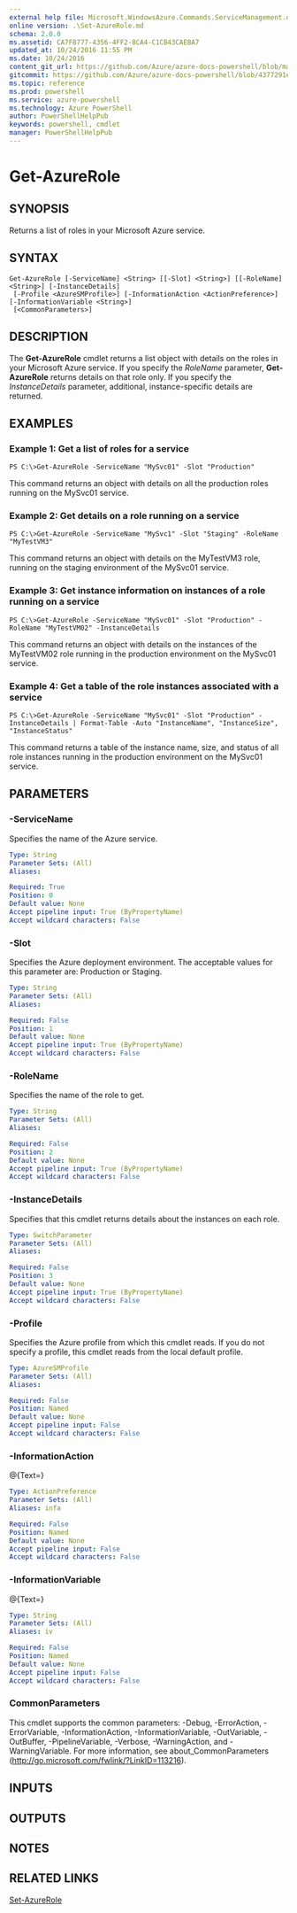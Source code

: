 ```yaml
---
external help file: Microsoft.WindowsAzure.Commands.ServiceManagement.dll-Help.xml
online version: .\Set-AzureRole.md
schema: 2.0.0
ms.assetid: CA7F8777-4356-4FF2-8CA4-C1CB43CAEBA7
updated_at: 10/24/2016 11:55 PM
ms.date: 10/24/2016
content_git_url: https://github.com/Azure/azure-docs-powershell/blob/master/azureps-cmdlets-docs/ServiceManagement/Azure.Service/v2.1.0/Get-AzureRole.md
gitcommit: https://github.com/Azure/azure-docs-powershell/blob/4377291ee360e58e2c1c5d644155daf6a0279055/azureps-cmdlets-docs/ServiceManagement/Azure.Service/v2.1.0/Get-AzureRole.md
ms.topic: reference
ms.prod: powershell
ms.service: azure-powershell
ms.technology: Azure PowerShell
author: PowerShellHelpPub
keywords: powershell, cmdlet
manager: PowerShellHelpPub
---
```


# Get-AzureRole

## SYNOPSIS
Returns a list of roles in your Microsoft Azure service.

## SYNTAX

```
Get-AzureRole [-ServiceName] <String> [[-Slot] <String>] [[-RoleName] <String>] [-InstanceDetails]
 [-Profile <AzureSMProfile>] [-InformationAction <ActionPreference>] [-InformationVariable <String>]
 [<CommonParameters>]
```

## DESCRIPTION
The **Get-AzureRole** cmdlet returns a list object with details on the roles in your Microsoft Azure service.
If you specify the *RoleName* parameter, **Get-AzureRole** returns details on that role only.
If you specify the *InstanceDetails* parameter, additional, instance-specific details are returned.

## EXAMPLES

### Example 1: Get a list of roles for a service
```
PS C:\>Get-AzureRole -ServiceName "MySvc01" -Slot "Production"
```

This command returns an object with details on all the production roles running on the MySvc01 service.

### Example 2: Get details on a role running on a service
```
PS C:\>Get-AzureRole -ServiceName "MySvc1" -Slot "Staging" -RoleName "MyTestVM3"
```

This command returns an object with details on the MyTestVM3 role, running on the staging environment of the MySvc01 service.

### Example 3: Get instance information on instances of a role running on a service
```
PS C:\>Get-AzureRole -ServiceName "MySvc01" -Slot "Production" -RoleName "MyTestVM02" -InstanceDetails
```

This command returns an object with details on the instances of the MyTestVM02 role running in the production environment on the MySvc01 service.

### Example 4: Get a table of the role instances associated with a service
```
PS C:\>Get-AzureRole -ServiceName "MySvc01" -Slot "Production" -InstanceDetails | Format-Table -Auto "InstanceName", "InstanceSize", "InstanceStatus"
```

This command returns a table of the instance name, size, and status of all role instances running in the production environment on the MySvc01 service.

## PARAMETERS

### -ServiceName
Specifies the name of the Azure service.

```yaml
Type: String
Parameter Sets: (All)
Aliases: 

Required: True
Position: 0
Default value: None
Accept pipeline input: True (ByPropertyName)
Accept wildcard characters: False
```

### -Slot
Specifies the Azure deployment environment.
The acceptable values for this parameter are: Production or Staging.

```yaml
Type: String
Parameter Sets: (All)
Aliases: 

Required: False
Position: 1
Default value: None
Accept pipeline input: True (ByPropertyName)
Accept wildcard characters: False
```

### -RoleName
Specifies the name of the role to get.

```yaml
Type: String
Parameter Sets: (All)
Aliases: 

Required: False
Position: 2
Default value: None
Accept pipeline input: True (ByPropertyName)
Accept wildcard characters: False
```

### -InstanceDetails
Specifies that this cmdlet returns details about the instances on each role.

```yaml
Type: SwitchParameter
Parameter Sets: (All)
Aliases: 

Required: False
Position: 3
Default value: None
Accept pipeline input: True (ByPropertyName)
Accept wildcard characters: False
```

### -Profile
Specifies the Azure profile from which this cmdlet reads.
If you do not specify a profile, this cmdlet reads from the local default profile.

```yaml
Type: AzureSMProfile
Parameter Sets: (All)
Aliases: 

Required: False
Position: Named
Default value: None
Accept pipeline input: False
Accept wildcard characters: False
```

### -InformationAction
@{Text=}

```yaml
Type: ActionPreference
Parameter Sets: (All)
Aliases: infa

Required: False
Position: Named
Default value: None
Accept pipeline input: False
Accept wildcard characters: False
```

### -InformationVariable
@{Text=}

```yaml
Type: String
Parameter Sets: (All)
Aliases: iv

Required: False
Position: Named
Default value: None
Accept pipeline input: False
Accept wildcard characters: False
```

### CommonParameters
This cmdlet supports the common parameters: -Debug, -ErrorAction, -ErrorVariable, -InformationAction, -InformationVariable, -OutVariable, -OutBuffer, -PipelineVariable, -Verbose, -WarningAction, and -WarningVariable. For more information, see about_CommonParameters (http://go.microsoft.com/fwlink/?LinkID=113216).

## INPUTS

## OUTPUTS

## NOTES

## RELATED LINKS

[Set-AzureRole](./Set-AzureRole.md)


